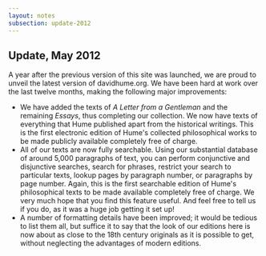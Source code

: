 ```yaml
---
layout: notes
subsection: update-2012
---
```

## Update, May 2012

A year after the previous version of this site was launched, we are proud to unveil the latest version of davidhume.org. We have been hard at work over the last twelve months, making the following major improvements:

- We have added the texts of *A Letter from a Gentleman* and the remaining *Essays*, thus completing our collection. We now have texts of everything that Hume published apart from the historical writings. This is the first electronic edition of Hume's collected philosophical works to be made publicly available completely free of charge.
- All of our texts are now fully searchable. Using our substantial database of around 5,000 paragraphs of text, you can perform conjunctive and disjunctive searches, search for phrases, restrict your search to particular texts, lookup pages by paragraph number, or paragraphs by page number. Again, this is the first searchable edition of Hume's philosophical texts to be made available completely free of charge. We very much hope that you find this feature useful. And feel free to tell us if you do, as it was a huge job getting it set up!
- A number of formatting details have been improved; it would be tedious to list them all, but suffice it to say that the look of our editions here is now about as close to the 18th century originals as it is possible to get, without neglecting the advantages of modern editions.
